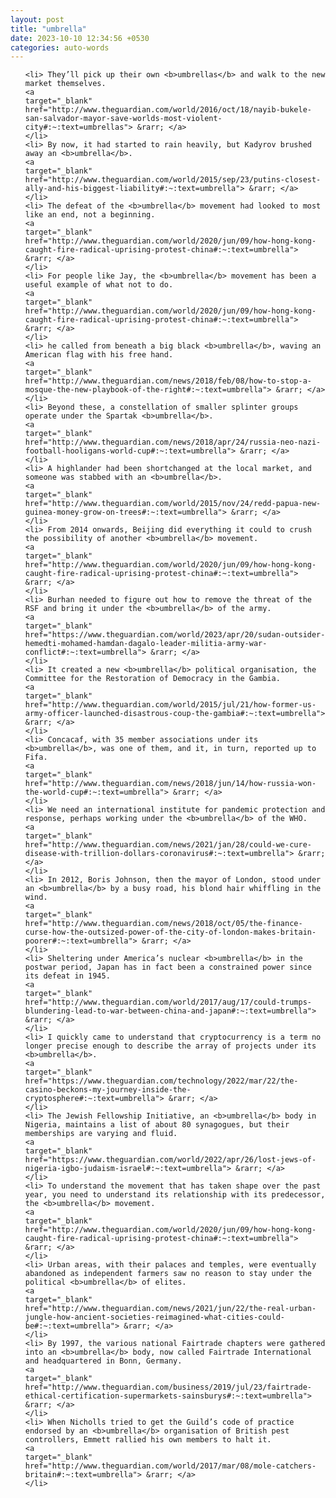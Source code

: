 ```yaml
---
layout: post
title: "umbrella"
date: 2023-10-10 12:34:56 +0530
categories: auto-words
---
```

<ol>

    <li> They’ll pick up their own <b>umbrellas</b> and walk to the new market themselves.
    <a 
    target="_blank" 
    href="http://www.theguardian.com/world/2016/oct/18/nayib-bukele-san-salvador-mayor-save-worlds-most-violent-city#:~:text=umbrellas"> &rarr; </a>
    </li>
    <li> By now, it had started to rain heavily, but Kadyrov brushed away an <b>umbrella</b>.
    <a 
    target="_blank" 
    href="http://www.theguardian.com/world/2015/sep/23/putins-closest-ally-and-his-biggest-liability#:~:text=umbrella"> &rarr; </a>
    </li>
    <li> The defeat of the <b>umbrella</b> movement had looked to most like an end, not a beginning.
    <a 
    target="_blank" 
    href="http://www.theguardian.com/world/2020/jun/09/how-hong-kong-caught-fire-radical-uprising-protest-china#:~:text=umbrella"> &rarr; </a>
    </li>
    <li> For people like Jay, the <b>umbrella</b> movement has been a useful example of what not to do.
    <a 
    target="_blank" 
    href="http://www.theguardian.com/world/2020/jun/09/how-hong-kong-caught-fire-radical-uprising-protest-china#:~:text=umbrella"> &rarr; </a>
    </li>
    <li> he called from beneath a big black <b>umbrella</b>, waving an American flag with his free hand.
    <a 
    target="_blank" 
    href="http://www.theguardian.com/news/2018/feb/08/how-to-stop-a-mosque-the-new-playbook-of-the-right#:~:text=umbrella"> &rarr; </a>
    </li>
    <li> Beyond these, a constellation of smaller splinter groups operate under the Spartak <b>umbrella</b>.
    <a 
    target="_blank" 
    href="http://www.theguardian.com/news/2018/apr/24/russia-neo-nazi-football-hooligans-world-cup#:~:text=umbrella"> &rarr; </a>
    </li>
    <li> A highlander had been shortchanged at the local market, and someone was stabbed with an <b>umbrella</b>.
    <a 
    target="_blank" 
    href="http://www.theguardian.com/world/2015/nov/24/redd-papua-new-guinea-money-grow-on-trees#:~:text=umbrella"> &rarr; </a>
    </li>
    <li> From 2014 onwards, Beijing did everything it could to crush the possibility of another <b>umbrella</b> movement.
    <a 
    target="_blank" 
    href="http://www.theguardian.com/world/2020/jun/09/how-hong-kong-caught-fire-radical-uprising-protest-china#:~:text=umbrella"> &rarr; </a>
    </li>
    <li> Burhan needed to figure out how to remove the threat of the RSF and bring it under the <b>umbrella</b> of the army.
    <a 
    target="_blank" 
    href="https://www.theguardian.com/world/2023/apr/20/sudan-outsider-hemedti-mohamed-hamdan-dagalo-leader-militia-army-war-conflict#:~:text=umbrella"> &rarr; </a>
    </li>
    <li> It created a new <b>umbrella</b> political organisation, the Committee for the Restoration of Democracy in the Gambia.
    <a 
    target="_blank" 
    href="http://www.theguardian.com/world/2015/jul/21/how-former-us-army-officer-launched-disastrous-coup-the-gambia#:~:text=umbrella"> &rarr; </a>
    </li>
    <li> Concacaf, with 35 member associations under its <b>umbrella</b>, was one of them, and it, in turn, reported up to Fifa.
    <a 
    target="_blank" 
    href="http://www.theguardian.com/news/2018/jun/14/how-russia-won-the-world-cup#:~:text=umbrella"> &rarr; </a>
    </li>
    <li> We need an international institute for pandemic protection and response, perhaps working under the <b>umbrella</b> of the WHO.
    <a 
    target="_blank" 
    href="http://www.theguardian.com/news/2021/jan/28/could-we-cure-disease-with-trillion-dollars-coronavirus#:~:text=umbrella"> &rarr; </a>
    </li>
    <li> In 2012, Boris Johnson, then the mayor of London, stood under an <b>umbrella</b> by a busy road, his blond hair whiffling in the wind.
    <a 
    target="_blank" 
    href="http://www.theguardian.com/news/2018/oct/05/the-finance-curse-how-the-outsized-power-of-the-city-of-london-makes-britain-poorer#:~:text=umbrella"> &rarr; </a>
    </li>
    <li> Sheltering under America’s nuclear <b>umbrella</b> in the postwar period, Japan has in fact been a constrained power since its defeat in 1945.
    <a 
    target="_blank" 
    href="http://www.theguardian.com/world/2017/aug/17/could-trumps-blundering-lead-to-war-between-china-and-japan#:~:text=umbrella"> &rarr; </a>
    </li>
    <li> I quickly came to understand that cryptocurrency is a term no longer precise enough to describe the array of projects under its <b>umbrella</b>.
    <a 
    target="_blank" 
    href="https://www.theguardian.com/technology/2022/mar/22/the-casino-beckons-my-journey-inside-the-cryptosphere#:~:text=umbrella"> &rarr; </a>
    </li>
    <li> The Jewish Fellowship Initiative, an <b>umbrella</b> body in Nigeria, maintains a list of about 80 synagogues, but their memberships are varying and fluid.
    <a 
    target="_blank" 
    href="https://www.theguardian.com/world/2022/apr/26/lost-jews-of-nigeria-igbo-judaism-israel#:~:text=umbrella"> &rarr; </a>
    </li>
    <li> To understand the movement that has taken shape over the past year, you need to understand its relationship with its predecessor, the <b>umbrella</b> movement.
    <a 
    target="_blank" 
    href="http://www.theguardian.com/world/2020/jun/09/how-hong-kong-caught-fire-radical-uprising-protest-china#:~:text=umbrella"> &rarr; </a>
    </li>
    <li> Urban areas, with their palaces and temples, were eventually abandoned as independent farmers saw no reason to stay under the political <b>umbrella</b> of elites.
    <a 
    target="_blank" 
    href="http://www.theguardian.com/news/2021/jun/22/the-real-urban-jungle-how-ancient-societies-reimagined-what-cities-could-be#:~:text=umbrella"> &rarr; </a>
    </li>
    <li> By 1997, the various national Fairtrade chapters were gathered into an <b>umbrella</b> body, now called Fairtrade International and headquartered in Bonn, Germany.
    <a 
    target="_blank" 
    href="http://www.theguardian.com/business/2019/jul/23/fairtrade-ethical-certification-supermarkets-sainsburys#:~:text=umbrella"> &rarr; </a>
    </li>
    <li> When Nicholls tried to get the Guild’s code of practice endorsed by an <b>umbrella</b> organisation of British pest controllers, Emmett rallied his own members to halt it.
    <a 
    target="_blank" 
    href="http://www.theguardian.com/world/2017/mar/08/mole-catchers-britain#:~:text=umbrella"> &rarr; </a>
    </li>